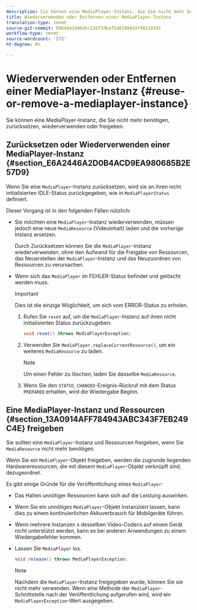 ```yaml
---
description: Sie können eine MediaPlayer-Instanz, die Sie nicht mehr benötigen, zurücksetzen, wiederverwenden oder freigeben.
title: Wiederverwenden oder Entfernen einer MediaPlayer-Instanz
translation-type: tm+mt
source-git-commit: 89bdda1d4bd5c126f19ba75a819942df901183d1
workflow-type: tm+mt
source-wordcount: '272'
ht-degree: 0%

---
```



# Wiederverwenden oder Entfernen einer MediaPlayer-Instanz {#reuse-or-remove-a-mediaplayer-instance}

Sie können eine MediaPlayer-Instanz, die Sie nicht mehr benötigen, zurücksetzen, wiederverwenden oder freigeben.

## Zurücksetzen oder Wiederverwenden einer MediaPlayer-Instanz {#section_E6A2446A2D0B4ACD9EA980685B2E57D9}

Wenn Sie eine `MediaPlayer`-Instanz zurücksetzen, wird sie an ihren nicht initialisierten IDLE-Status zurückgegeben, wie in `MediaPlayerStatus` definiert.

Dieser Vorgang ist in den folgenden Fällen nützlich:

* Sie möchten eine `MediaPlayer`-Instanz wiederverwenden, müssen jedoch eine neue `MediaResource` (Videoinhalt) laden und die vorherige Instanz ersetzen.

   Durch Zurücksetzen können Sie die `MediaPlayer`-Instanz wiederverwenden, ohne den Aufwand für die Freigabe von Ressourcen, das Neuerstellen der `MediaPlayer`-Instanz und das Neuzuordnen von Ressourcen zu verursachen.

* Wenn sich das `MediaPlayer` im FEHLER-Status befindet und gelöscht werden muss.

   >[!IMPORTANT]
   >
   >Dies ist die einzige Möglichkeit, um sich vom ERROR-Status zu erholen.

   1. Rufen Sie `reset` auf, um die `MediaPlayer`-Instanz auf ihren nicht initialisierten Status zurückzugeben:

      ```java
      void reset() throws MediaPlayerException; 
      ```

   1. Verwenden Sie `MediaPlayer.replaceCurrentResource()`, um ein weiteres `MediaResource` zu laden.

      >[!NOTE]
      >
      >Um einen Fehler zu löschen, laden Sie dasselbe `MediaResource`.

   1. Wenn Sie den `STATUS_CHANGED`-Ereignis-Rückruf mit dem Status `PREPARED` erhalten, wird die Wiedergabe Beginn.

## Eine MediaPlayer-Instanz und Ressourcen {#section_13A0914AFF784943ABC343F7EB249C4E} freigeben

Sie sollten eine `MediaPlayer`-Instanz und Ressourcen freigeben, wenn Sie `MediaResource` nicht mehr benötigen.

Wenn Sie ein `MediaPlayer`-Objekt freigeben, werden die zugrunde liegenden Hardwareressourcen, die mit diesem `MediaPlayer`-Objekt verknüpft sind, dezugeordnet.

Es gibt einige Gründe für die Veröffentlichung eines `MediaPlayer`:

* Das Halten unnötiger Ressourcen kann sich auf die Leistung auswirken.
* Wenn Sie ein unnötiges `MediaPlayer`-Objekt instanziiert lassen, kann dies zu einem kontinuierlichen Akkuverbrauch für Mobilgeräte führen.
* Wenn mehrere Instanzen
s desselben Video-Codecs auf einem Gerät nicht unterstützt werden, kann es bei anderen Anwendungen zu einem Wiedergabefehler kommen.

* Lassen Sie `MediaPlayer` los.

   ```java
   void release() throws MediaPlayerException;
   ```

   >[!NOTE]
   >
   >Nachdem die `MediaPlayer`-Instanz freigegeben wurde, können Sie sie nicht mehr verwenden. Wenn eine Methode der `MediaPlayer`-Schnittstelle nach der Veröffentlichung aufgerufen wird, wird ein `MediaPlayerException`-Wert ausgegeben.